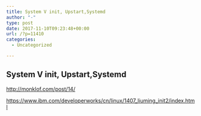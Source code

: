 ```yaml
---
title: System V init, Upstart,Systemd
author: "-"
type: post
date: 2017-11-10T09:23:48+00:00
url: /?p=11410
categories:
  - Uncategorized

---
```

## System V init, Upstart,Systemd
http://monklof.com/post/14/
  
https://www.ibm.com/developerworks/cn/linux/1407_liuming_init2/index.html